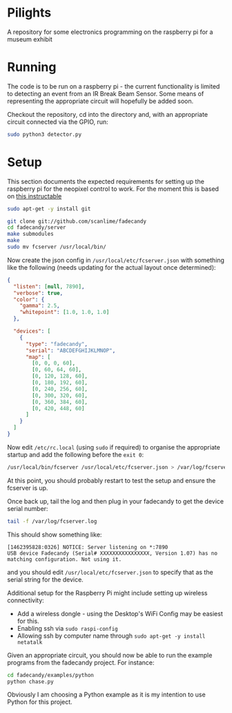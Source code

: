 # Pilights
A repository for some electronics programming on the raspberry pi for a museum exhibit

# Running

The code is to be run on a raspberry pi - the current functionality is limited to detecting an event from an
IR Break Beam Sensor. Some means of representing the appropriate circuit will hopefully be added soon.

Checkout the repository, cd into the directory and, with an appropriate circuit connected via the GPIO, run:

```bash
sudo python3 detector.py
```

# Setup

This section documents the expected requirements for setting up the raspberry pi for the neopixel control to work.
For the moment this is based on
[this instructable](http://www.instructables.com/id/RasPi-w-Fadecandy-driver-WS2811WS2812-Addressable-/?ALLSTEPS)

```bash
sudo apt-get -y install git

git clone git://github.com/scanlime/fadecandy
cd fadecandy/server
make submodules
make
sudo mv fcserver /usr/local/bin/
```

Now create the json config in ```/usr/local/etc/fcserver.json``` with something like the following (needs updating
for the actual layout once determined):

```json
{
  "listen": [null, 7890],
  "verbose": true,
  "color": {
    "gamma": 2.5,
    "whitepoint": [1.0, 1.0, 1.0]
  },

  "devices": [
    {
      "type": "fadecandy",
      "serial": "ABCDEFGHIJKLMNOP",
      "map": [
        [0, 0, 0, 60],
        [0, 60, 64, 60],
        [0, 120, 128, 60],
        [0, 180, 192, 60],
        [0, 240, 256, 60],
        [0, 300, 320, 60],
        [0, 360, 384, 60],
        [0, 420, 448, 60]
      ]
    }
  ]
}
```

Now edit ```/etc/rc.local``` (using ```sudo``` if required) to organise the appropriate startup and add the
following before the ```exit 0```:

```bash
/usr/local/bin/fcserver /usr/local/etc/fcserver.json > /var/log/fcserver.log 2>&1 &
```

At this point, you should probably restart to test the setup and ensure the fcserver is up.

Once back up, tail the log and then plug in your fadecandy to get the device serial number:

```bash
tail -f /var/log/fcserver.log
```

This should show something like:
```
[1462395828:0326] NOTICE: Server listening on *:7890
USB device Fadecandy (Serial# XXXXXXXXXXXXXXXX, Version 1.07) has no matching configuration. Not using it.
```

and you should edit ```/usr/local/etc/fcserver.json``` to specify that as the serial string for the device.

Additional setup for the Raspberry Pi might include setting up wireless connectivity:

 * Add a wireless dongle - using the Desktop's WiFi Config may be easiest for this.
 * Enabling ssh via ```sudo raspi-config```
 * Allowing ssh by computer name through ```sudo apt-get -y install netatalk```

Given an appropriate circuit, you should now be able to run the example programs from the fadecandy project. For instance:

```bash
cd fadecandy/examples/python
python chase.py
```

Obviously I am choosing a Python example as it is my intention to use Python for this project.
